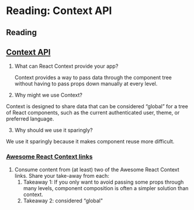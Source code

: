 # Reading: Context API

## Reading

## [Context API](https://reactjs.org/docs/context.html)

1. What can React Context provide your app?

   Context provides a way to pass data through the component tree without having to pass props down manually at every level.

2. Why might we use Context?

Context is designed to share data that can be considered “global” for a tree of React components, such as the current authenticated user, theme, or preferred language.

3. Why should we use it sparingly?

We use it sparingly because it makes component reuse more difficult.

### [Awesome React Context links](https://github.com/diegohaz/awesome-react-context)

1. Consume content from (at least) two of the Awesome React Context links. Share your take-away from each:
   1. Takeaway 1: If you only want to avoid passing some props through many levels, component composition is often a simpler solution than context.
   2. Takeaway 2: considered “global"
